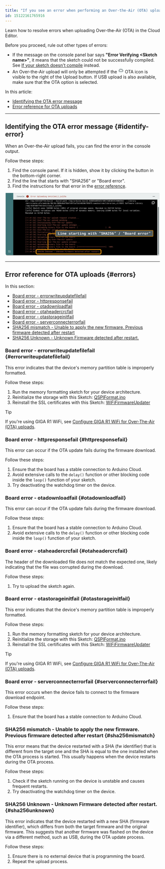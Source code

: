 ```yaml
---
title: "If you see an error when performing an Over-the-Air (OTA) upload"
id: 15122161765916
---
```


Learn how to resolve errors when uploading Over-the-Air (OTA) in the Cloud Editor.

Before you proceed, rule out other types of errors:

* If the message on the console panel bar says **"Error Verifying \<Sketch name\>"**, it means that the sketch could not be successfully compiled. See [If your sketch doesn't compile](https://support.arduino.cc/hc/en-us/articles/4402764401554-If-your-sketch-doesn-t-compile) instead.
* An Over-the-Air upload will only be attempted if the ![OTA symbol](img/symbol_ota.png) OTA icon is visible to the right of the Upload button. If USB upload is also available, make sure that the OTA option is selected.

In this article:

* [Identifying the OTA error message](#identify-error)
* [Error reference for OTA uploads](#errors)

---

## Identifying the OTA error message {#identify-error}

When an Over-the-Air upload fails, you can find the error in the console output.

Follow these steps:

1. Find the console panel. If it is hidden, show it by clicking the button in the bottom-right corner.
2. Find the line that starts with "SHA256" or "Board error".
3. Find the instructions for that error in the [error reference](#errors).

<img src="img/ota-error-sha.png" width=800px/>

---

## Error reference for OTA uploads {#errors}

In this section:

* [Board error - errorwriteupdatefilefail](#errorwriteupdatefilefail)
* [Board error - httpresponsefail](#httpresponsefail)
* [Board error - otadownloadfail](#otadownloadfail)
* [Board error - otaheadercrcfail](#otaheadercrcfail)
* [Board error - otastorageinitfail](#otastorageinitfail)
* [Board error - serverconnecterrorfail](#serverconnecterrorfail)
* [SHA256 mismatch - Unable to apply the new firmware. Previous firmware detected after restart](#sha256mismatch)
* [SHA256 Unknown - Unknown Firmware detected after restart.](#sha256unknown)

### Board error - errorwriteupdatefilefail {#errorwriteupdatefilefail}

This error indicates that the device's memory partition table is improperly formatted.

Follow these steps:

1. Run the memory formatting sketch for your device architecture.
1. Reinitialize the storage with this Sketch: [QSPIFormat.ino](https://github.com/arduino/ArduinoCore-mbed/blob/main/libraries/STM32H747_System/examples/QSPIFormat/QSPIFormat.ino)
1. Reinstall the SSL certificates with this Sketch: [WiFiFirmwareUpdater](https://github.com/arduino/ArduinoCore-mbed/tree/main/libraries/STM32H747_System/examples/WiFiFirmwareUpdater)

> [!TIP]
> If you're using GIGA R1 WiFi, see [Configure GIGA R1 WiFi for Over-The-Air (OTA) uploads](https://support.arduino.cc/hc/en-us/articles/12370721200540-Configure-GIGA-R1-WiFi-for-Over-The-Air-OTA-uploads).

### Board error - httpresponsefail {#httpresponsefail}

This error can occur if the OTA update fails during the firmware download.

Follow these steps:

1. Ensure that the board has a stable connection to Arduino Cloud.
1. Avoid extensive calls to the `delay()` function or other blocking code inside the `loop()` function of your sketch.
1. Try deactivating the watchdog timer on the device.

### Board error - otadownloadfail {#otadownloadfail}

This error can occur if the OTA update fails during the firmware download.

Follow these steps:

1. Ensure that the board has a stable connection to Arduino Cloud.
1. Avoid extensive calls to the `delay()` function or other blocking code inside the `loop()` function of your sketch.

### Board error - otaheadercrcfail {#otaheadercrcfail}

The header of the downloaded file does not match the expected one, likely indicating that the file was corrupted during the download.

Follow these steps:

1. Try to upload the sketch again.

### Board error - otastorageinitfail {#otastorageinitfail}

This error indicates that the device's memory partition table is improperly formatted.

Follow these steps:

1. Run the memory formatting sketch for your device architecture.
1. Reinitialize the storage with this Sketch: [QSPIFormat.ino](https://github.com/arduino/ArduinoCore-mbed/blob/main/libraries/STM32H747_System/examples/QSPIFormat/QSPIFormat.ino)
1. Reinstall the SSL certificates with this Sketch: [WiFiFirmwareUpdater](https://github.com/arduino/ArduinoCore-mbed/tree/main/libraries/STM32H747_System/examples/WiFiFirmwareUpdater)

> [!TIP]
> If you're using GIGA R1 WiFi, see [Configure GIGA R1 WiFi for Over-The-Air (OTA) uploads](https://support.arduino.cc/hc/en-us/articles/12370721200540-Configure-GIGA-R1-WiFi-for-Over-The-Air-OTA-uploads).

### Board error - serverconnecterrorfail {#serverconnecterrorfail}

This error occurs when the device fails to connect to the firmware download endpoint.

Follow these steps:

1. Ensure that the board has a stable connection to Arduino Cloud.

### SHA256 mismatch - Unable to apply the new firmware. Previous firmware detected after restart {#sha256mismatch}

This error means that the device restarted with a SHA (fw identifier) that is different from the target one and the SHA is equal to the one installed when the OTA process is started. This usually happens when the device restarts during the OTA process.

Follow these steps:

1. Check if the sketch running on the device is unstable and causes frequent restarts.
1. Try deactivating the watchdog timer on the device.

### SHA256 Unknown - Unknown Firmware detected after restart. {#sha256unknown}

This error indicates that the device restarted with a new SHA (firmware identifier), which differs from both the target firmware and the original firmware. This suggests that another firmware was flashed on the device via a different method, such as USB, during the OTA update process.

Follow these steps:

1. Ensure there is no external device that is programming the board.
1. Repeat the upload process.

<!-- markdownlint-disable-file HC001 -->
